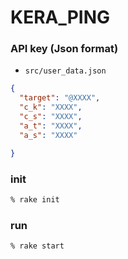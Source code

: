 ﻿KERA_PING
==
### API key (Json format)
  - `src/user_data.json`
``` json
{
  "target": "@XXXX",
  "c_k": "XXXX",
  "c_s": "XXXX",
  "a_t": "XXXX",
  "a_s": "XXXX"

}
```
### init
``` bash
% rake init
```
### run
``` bash
% rake start
```

